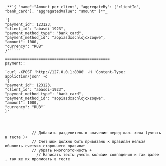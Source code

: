 

``_**`{
"name":"Amount per client",
"aggregateBy": ["clientId", "bank_card"],
"aggregatedValue": "amount"
}**_
``
````curl -XPOST 'http://127.0.0.1:8080' -H 'Content-Type: appliction/json' -d
'{
"payment_id": 123123,
"client_id": "abasdi-1923",
"payment_method_type": "bank_card",
"payment_method_id": "aopiasdxscnlojcxzoqwe",
"amount": 1000,
"currency": "RUB"
}'`````

===============================================
payment::

`curl -XPOST 'http://127.0.0.1:8080' -H 'Content-Type: appliction/json' -d 
'{
"payment_id": 123123,
"client_id": "abasdi-1923",
"payment_method_type": "bank_card",
"payment_method_id": "aopiasdxscnlojcxzoqwe",
"amount": 1000,
"currency": "RUB"`
}' 



	
			// Добавить разделитель в значение перед кал. хеша (учесть в тесте )+
			// Счетчики должны быть привязаны к правилам нельзя обновить счетчик стороннего правила+
			// убрать многопоточность +
              // Написать тесты учесть колизии совпадения и так далее , так же их прописать в тесте 